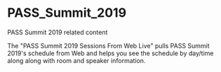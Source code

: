 # PASS_Summit_2019
PASS Summit 2019 related content

The "PASS Summit 2019 Sessions From Web Live" pulls PASS Summit 2019's schedule from Web and helps you see the schedule by day/time along
along with room and speaker information.
